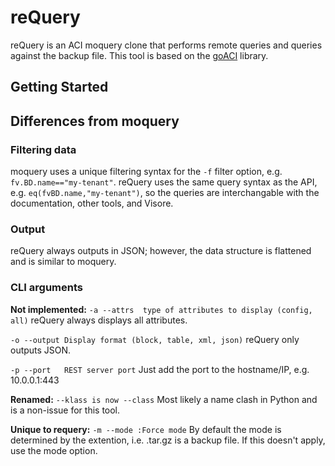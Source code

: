 # reQuery
reQuery is an ACI moquery clone that performs remote queries and queries against the backup file. This tool is based on the [goACI](https://github.com/brightpuddle/goaci) library.


## Getting Started

## Differences from moquery

### Filtering data
moquery uses a unique filtering syntax for the `-f` filter option, e.g. `fv.BD.name=="my-tenant"`. reQuery uses the same query syntax as the API, e.g. `eq(fvBD.name,"my-tenant")`, so the queries are interchangable with the documentation, other tools, and Visore.

### Output
reQuery always outputs in JSON; however, the data structure is flattened and is similar to moquery.

### CLI arguments
**Not implemented:**
`-a --attrs  type of attributes to display (config, all)`
reQuery always displays all attributes.

`-o --output Display format (block, table, xml, json)`
reQuery only outputs JSON.

`-p --port   REST server port`
Just add the port to the hostname/IP, e.g. 10.0.0.1:443

**Renamed:**
`--klass is now --class`
Most likely a name clash in Python and is a non-issue for this tool.


**Unique to requery:**
`-m --mode :Force mode`
By default the mode is determined by the extention, i.e. .tar.gz is a backup file. If this doesn't apply, use the mode option.
